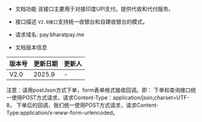 - 文档功能
  该接口主要用于对接印度UPI支付。提供代收和代付服务。
- 接口描述
  ```V2.0接口```支持统一收银台和自建收银台的模式。

- 请求域名: pay.bharatpay.me

- 文档版本信息

|版本号| 更新日期   |更新人|
|--|--------|--|
|V2.0| 2025.9 |-|

注意：请用postJson方式下单，form表单格式接收回调。即：
下单和查询接口统一使用POST方式请求，请求Content-Type：application/json;charset=UTF-8，
下单后的回调，我们统一使用POST方式请求，请求Content-Type:application/x-www-form-urlencoded。